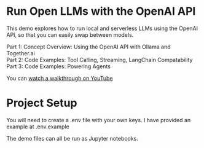 # Run Open LLMs with the OpenAI API
This demo explores how to run local and serverless LLMs using the OpenAI API, so that you can easily swap between models.

Part 1: Concept Overview: Using the OpenAI API with Ollama and Together.ai  
Part 2: Code Examples: Tool Calling, Streaming, LangChain Compatability  
Part 3: Code Examples: Powering Agents  

You can [watch a walkthrough on YouTube](https://youtu.be/37nf3VgjFCk)

# Project Setup
You will need to create a .env file with your own keys. I have provided an example at .env.example

The demo files can all be run as Jupyter notebooks.